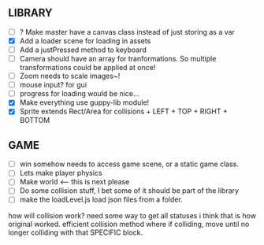 ## LIBRARY
- [ ] ? Make master have a canvas class instead of just storing as a var
- [x] Add a loader scene for loading in assets
- [ ] Add a justPressed method to keyboard
- [ ] Camera should have an array for tranformations. So multiple transformations could be applied at once!
- [ ] Zoom needs to scale images~!
- [ ] mouse input? for gui
- [ ] progress for loading would be nice...
- [x] Make everything use guppy-lib module!
- [x] Sprite extends Rect/Area for collisions + LEFT + TOP + RIGHT + BOTTOM

## GAME
- [ ] win somehow needs to access game scene, or a static game class.
- [ ] Lets make player physics
- [ ] Make world <-- this is next please
- [ ] Do some collision stuff, I bet some of it should be part of the library
- [ ] make the loadLevel.js load json files from a folder.

how will collision work? need some way to get all statuses i think that is how original worked.
efficient collision method where if colliding, move until no longer colliding with that SPECIFIC block.